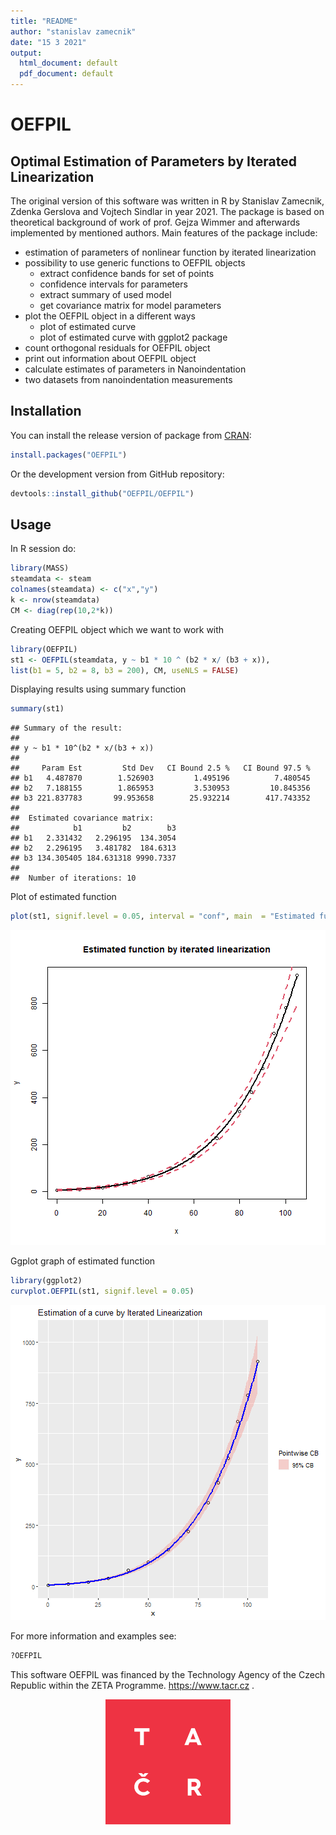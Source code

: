```yaml
---
title: "README"
author: "stanislav zamecnik"
date: "15 3 2021"
output:
  html_document: default
  pdf_document: default
---
```

# OEFPIL


## Optimal Estimation of Parameters by Iterated Linearization

The original version of this software was written in R by Stanislav Zamecnik, Zdenka Gerslova and Vojtech Sindlar in year 2021. The package is based on theoretical background of work of prof. Gejza Wimmer and afterwards implemented by mentioned authors. 
Main features of the package include:

- estimation of parameters of nonlinear function by iterated linearization
- possibility to use generic functions to OEFPIL objects
  - extract confidence bands for set of points
  - confidence intervals for parameters 
  - extract summary of used model
  - get covariance matrix for model parameters
- plot the OEFPIL object in a different ways
  - plot of estimated curve 
  - plot of estimated curve with ggplot2 package
- count orthogonal residuals for OEFPIL object
- print out information about OEFPIL object
- calculate estimates of parameters in Nanoindentation
- two datasets from nanoindentation measurements

## Installation

You can install the release version of package from [CRAN](https://CRAN.R-project.org): 

``` r
install.packages("OEFPIL")
``` 

Or the development version from GitHub repository:

``` r
devtools::install_github("OEFPIL/OEFPIL")
``` 

## Usage

In R session do:


```r
library(MASS)
steamdata <- steam
colnames(steamdata) <- c("x","y")
k <- nrow(steamdata)
CM <- diag(rep(10,2*k))
```

Creating OEFPIL object which we want to work with


```r
library(OEFPIL)
st1 <- OEFPIL(steamdata, y ~ b1 * 10 ^ (b2 * x/ (b3 + x)),
list(b1 = 5, b2 = 8, b3 = 200), CM, useNLS = FALSE)
```

Displaying results using summary function

```r
summary(st1)
```

```
## Summary of the result:  
##  
## y ~ b1 * 10^(b2 * x/(b3 + x))
## 
##     Param Est         Std Dev   CI Bound 2.5 %   CI Bound 97.5 %
## b1   4.487870        1.526903         1.495196          7.480545
## b2   7.188155        1.865953         3.530953         10.845356
## b3 221.837783       99.953658        25.932214        417.743352
## 
##  Estimated covariance matrix: 
##            b1         b2        b3
## b1   2.331432   2.296195  134.3054
## b2   2.296195   3.481782  184.6313
## b3 134.305405 184.631318 9990.7337
## 
##  Number of iterations: 10
```

Plot of estimated function

```r
plot(st1, signif.level = 0.05, interval = "conf", main  = "Estimated function by iterated linearization")
```

![](man/figure/unnamed-chunk-4-1.png)

Ggplot graph of estimated function 

```r
library(ggplot2)
curvplot.OEFPIL(st1, signif.level = 0.05)
```

![](man/figure/unnamed-chunk-5-1.png)

For more information and examples see:

```r
?OEFPIL
```
This software OEFPIL was financed by the Technology Agency of the Czech Republic within the ZETA Programme. https://www.tacr.cz . 

<p align= "center">
<img src = "man/figure/logo_TACR.png" width = "200">
</p>



